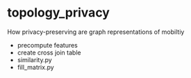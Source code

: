 # topology_privacy
How privacy-preserving are graph representations of mobiltiy


- precompute features
- create cross join table
- similarity.py
- fill_matrix.py
